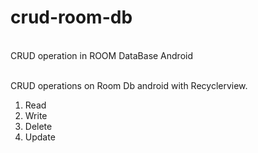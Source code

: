 # crud-room-db
<br>
CRUD operation in ROOM DataBase Android
<br>
<br>

CRUD operations on Room Db android with Recyclerview.
<br>

1. Read
2. Write
3. Delete 
4. Update
